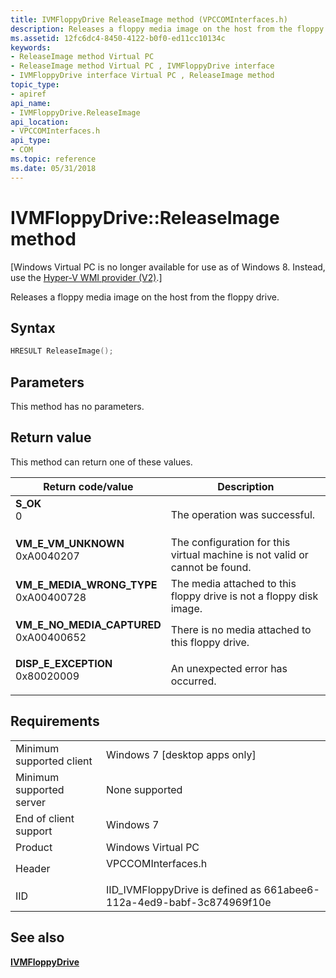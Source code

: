 ```yaml
---
title: IVMFloppyDrive ReleaseImage method (VPCCOMInterfaces.h)
description: Releases a floppy media image on the host from the floppy drive.
ms.assetid: 12fc6dc4-8450-4122-b0f0-ed11cc10134c
keywords:
- ReleaseImage method Virtual PC
- ReleaseImage method Virtual PC , IVMFloppyDrive interface
- IVMFloppyDrive interface Virtual PC , ReleaseImage method
topic_type:
- apiref
api_name:
- IVMFloppyDrive.ReleaseImage
api_location:
- VPCCOMInterfaces.h
api_type:
- COM
ms.topic: reference
ms.date: 05/31/2018
---
```


# IVMFloppyDrive::ReleaseImage method

\[Windows Virtual PC is no longer available for use as of Windows 8. Instead, use the [Hyper-V WMI provider (V2)](/windows/desktop/HyperV_v2/windows-virtualization-portal).\]

Releases a floppy media image on the host from the floppy drive.

## Syntax


```C++
HRESULT ReleaseImage();
```



## Parameters

This method has no parameters.

## Return value

This method can return one of these values.



| Return code/value                                                                                                                                                          | Description                                                                            |
|----------------------------------------------------------------------------------------------------------------------------------------------------------------------------|----------------------------------------------------------------------------------------|
| <dl> <dt>**S\_OK**</dt> <dt>0</dt> </dl>                                | The operation was successful.<br/>                                               |
| <dl> <dt>**VM\_E\_VM\_UNKNOWN**</dt> <dt>0xA0040207</dt> </dl>          | The configuration for this virtual machine is not valid or cannot be found.<br/> |
| <dl> <dt>**VM\_E\_MEDIA\_WRONG\_TYPE**</dt> <dt>0xA00400728</dt> </dl>  | The media attached to this floppy drive is not a floppy disk image.<br/>         |
| <dl> <dt>**VM\_E\_NO\_MEDIA\_CAPTURED**</dt> <dt>0xA00400652</dt> </dl> | There is no media attached to this floppy drive.<br/>                            |
| <dl> <dt>**DISP\_E\_EXCEPTION**</dt> <dt>0x80020009</dt> </dl>          | An unexpected error has occurred.<br/>                                           |



 

## Requirements



|                                     |                                                                                               |
|-------------------------------------|-----------------------------------------------------------------------------------------------|
| Minimum supported client<br/> | Windows 7 \[desktop apps only\]<br/>                                                    |
| Minimum supported server<br/> | None supported<br/>                                                                     |
| End of client support<br/>    | Windows 7<br/>                                                                          |
| Product<br/>                  | Windows Virtual PC<br/>                                                                 |
| Header<br/>                   | <dl> <dt>VPCCOMInterfaces.h</dt> </dl> |
| IID<br/>                      | IID\_IVMFloppyDrive is defined as 661abee6-112a-4ed9-babf-3c874969f10e<br/>             |



## See also

<dl> <dt>

[**IVMFloppyDrive**](ivmfloppydrive.md)
</dt> </dl>

 

